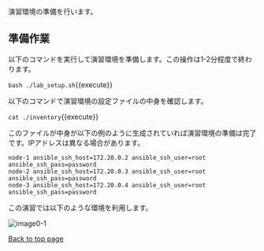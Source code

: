 演習環境の準備を行います。

## 準備作業

以下のコマンドを実行して演習環境を準備します。この操作は1-2分程度で終わります。

`bash ./lab_setup.sh`{{execute}}

以下のコマンドで演習環境の設定ファイルの中身を確認します。

`cat ./inventory`{{execute}}

このファイルが中身が以下の例のように生成されていれば演習環境の準備は完了です。IPアドレスは異なる場合があります。

```
node-1 ansible_ssh_host=172.20.0.2 ansible_ssh_user=root ansible_ssh_pass=password
node-2 ansible_ssh_host=172.20.0.3 ansible_ssh_user=root ansible_ssh_pass=password
node-3 ansible_ssh_host=172.20.0.4 ansible_ssh_user=root ansible_ssh_pass=password
```


この演習では以下のような環境を利用します。

![image0-1](https://raw.githubusercontent.com/irixjp/katacoda-scenarios/master/ansible-101/images/image0-1.png "image0-1")

[Back to top page](https://www.katacoda.com/irixjp)
